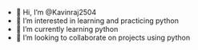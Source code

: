 - 👋 Hi, I’m @Kavinraj2504
- 👀 I’m interested in learning and practicing python 
- 🌱 I’m currently learning python
- 💞️ I’m looking to collaborate on projects using python

<!---
Kavinraj2504/Kavinraj2504 is a ✨ special ✨ repository because its `README.md` (this file) appears on your GitHub profile.
You can click the Preview link to take a look at your changes.
--->
